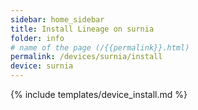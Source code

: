 ```yaml
---
sidebar: home_sidebar
title: Install Lineage on surnia
folder: info
# name of the page (/{{permalink}}.html)
permalink: /devices/surnia/install
device: surnia
---
```

{% include templates/device_install.md %}
